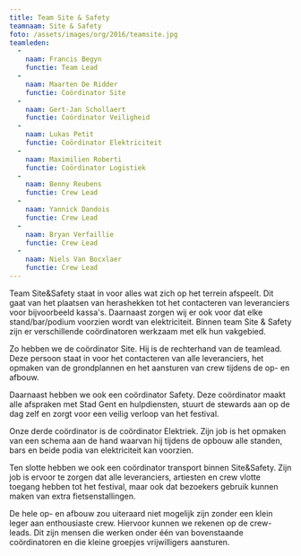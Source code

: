 ```yaml
---
title: Team Site & Safety
teamnaam: Site & Safety
foto: /assets/images/org/2016/teamsite.jpg
teamleden:
  -
    naam: Francis Begyn
    functie: Team Lead
  -
    naam: Maarten De Ridder
    functie: Coördinator Site
  -
    naam: Gert-Jan Schollaert
    functie: Coördinator Veiligheid
  -
    naam: Lukas Petit
    functie: Coördinator Elektriciteit
  -
    naam: Maximilien Roberti
    functie: Coördinator Logistiek
  -
    naam: Benny Reubens
    functie: Crew Lead
  -
    naam: Yannick Dandois
    functie: Crew Lead
  -
    naam: Bryan Verfaillie
    functie: Crew Lead
  -
    naam: Niels Van Bocxlaer
    functie: Crew Lead
---
```


Team Site&Safety staat in voor alles wat zich op het terrein afspeelt. Dit gaat van het plaatsen van herashekken tot het contacteren van leveranciers voor bijvoorbeeld kassa's. Daarnaast zorgen wij er ook voor dat elke stand/bar/podium voorzien wordt van elektriciteit. Binnen team Site & Safety zijn er verschillende coördinatoren werkzaam met elk hun vakgebied.

Zo hebben we de coördinator Site. Hij is de rechterhand van de teamlead. Deze persoon staat in voor het contacteren van alle leveranciers, het opmaken van de grondplannen en het aansturen van crew tijdens de op- en afbouw.

Daarnaast hebben we ook een coördinator Safety. Deze coördinator maakt alle afspraken met Stad Gent en hulpdiensten, stuurt de stewards aan op de dag zelf en zorgt voor een veilig verloop van het festival.

Onze derde coördinator is de coördinator Elektriek. Zijn job is het opmaken van een schema aan de hand waarvan hij tijdens de opbouw alle standen, bars en beide podia van elektriciteit kan voorzien.

Ten slotte hebben we ook een coördinator transport binnen Site&Safety. Zijn job is ervoor te zorgen dat alle leveranciers, artiesten en crew vlotte toegang hebben tot het festival, maar ook dat bezoekers gebruik kunnen maken van extra fietsenstallingen.

De hele op- en afbouw zou uiteraard niet mogelijk zijn zonder een klein leger aan enthousiaste crew. Hiervoor kunnen we rekenen op de crew-leads. Dit zijn mensen die werken onder één van bovenstaande coördinatoren en die kleine groepjes vrijwilligers aansturen.
